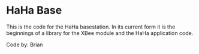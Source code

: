 # HaHa Base

This is the code for the HaHa basestation. In its current form it is the 
beginnings of a library for the XBee module and the HaHa application code. 

Code by: Brian